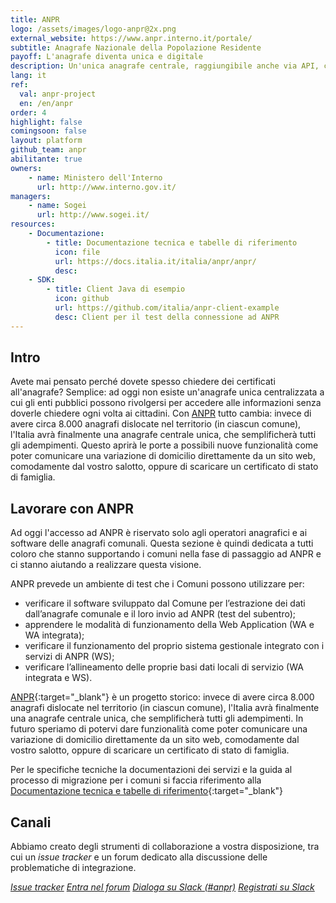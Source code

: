 ```yaml
---
title: ANPR
logo: /assets/images/logo-anpr@2x.png
external_website: https://www.anpr.interno.it/portale/
subtitle: Anagrafe Nazionale della Popolazione Residente
payoff: L'anagrafe diventa unica e digitale
description: Un'unica anagrafe centrale, raggiungibile anche via API, che mantiene le informazioni aggiornate su residenza, stato di famiglia, e molto altro.
lang: it
ref:
  val: anpr-project
  en: /en/anpr
order: 4
highlight: false
comingsoon: false
layout: platform
github_team: anpr
abilitante: true
owners:
    - name: Ministero dell'Interno
      url: http://www.interno.gov.it/
managers:
    - name: Sogei
      url: http://www.sogei.it/
resources:
    - Documentazione:
        - title: Documentazione tecnica e tabelle di riferimento
          icon: file
          url: https://docs.italia.it/italia/anpr/anpr/
          desc:
    - SDK:
        - title: Client Java di esempio
          icon: github
          url: https://github.com/italia/anpr-client-example
          desc: Client per il test della connessione ad ANPR
---
```


## Intro

Avete mai pensato perché dovete spesso chiedere dei certificati all'anagrafe?
Semplice: ad oggi non esiste un'anagrafe unica centralizzata a cui gli enti
pubblici possono rivolgersi per accedere alle informazioni senza doverle
chiedere ogni volta ai cittadini. Con [ANPR](https://anpr.interno.it/) tutto
cambia: invece di avere circa 8.000 anagrafi dislocate nel territorio (in
ciascun comune), l'Italia avrà finalmente una anagrafe centrale unica, che
semplificherà tutti gli adempimenti.
Questo aprirà le porte a possibili nuove funzionalità come poter comunicare una
variazione di domicilio direttamente da un sito web, comodamente dal vostro
salotto, oppure di scaricare un certificato di stato di famiglia.


## Lavorare con ANPR

Ad oggi l'accesso ad ANPR è riservato solo agli operatori anagrafici e ai
software delle anagrafi comunali. Questa sezione è quindi dedicata a tutti
coloro che stanno supportando i comuni nella fase di passaggio ad ANPR e ci
stanno aiutando a realizzare questa visione.

ANPR prevede un ambiente di test che i Comuni possono utilizzare per:

- verificare il software sviluppato dal Comune per l’estrazione dei dati dall’anagrafe comunale e il loro invio ad ANPR (test del subentro);
- apprendere le modalità di funzionamento della Web Application (WA e WA integrata);
- verificare il funzionamento del proprio sistema gestionale integrato con i servizi di ANPR (WS);
- verificare l’allineamento delle proprie basi dati locali di servizio (WA integrata e WS).

[ANPR](https://www.anpr.interno.it/portale/){:target="_blank"} è un progetto
storico: invece di avere circa 8.000 anagrafi dislocate nel territorio (in
ciascun comune), l'Italia avrà finalmente una anagrafe centrale unica, che
semplificherà tutti gli adempimenti.
In futuro speriamo di potervi dare funzionalità come poter comunicare una
variazione di domicilio direttamente da un sito web, comodamente dal vostro
salotto, oppure di scaricare un certificato di stato di famiglia.

Per le specifiche tecniche la documentazioni dei servizi e la guida al processo
di migrazione per i comuni si faccia riferimento alla [Documentazione tecnica
e tabelle di
riferimento](https://docs.italia.it/italia/anpr/anpr/){:target="_blank"}

## Canali

Abbiamo creato degli strumenti di collaborazione a vostra disposizione, tra cui
un *issue tracker* e un forum dedicato alla discussione delle problematiche di
integrazione.

<a class="btn btn-primary" href="https://github.com/italia/anpr/issues" target="_blank"><i class="it-github" /> Issue tracker</a>
<a class="btn btn-primary" href="https://forum.italia.it/c/anpr" target="_blank"><i class="it-horn" /> Entra nel forum</a>
<a class="btn btn-primary" href="https://developersitalia.slack.com/archives/C7A8NS7RQ" target="_blank"><i class="it-comment" /> Dialoga su Slack (#anpr)</a> <a class="btn btn-outline-primary" href="https://slack.developers.italia.it/" target="_blank"><span class="it-comment">Registrati su Slack</span></a>
